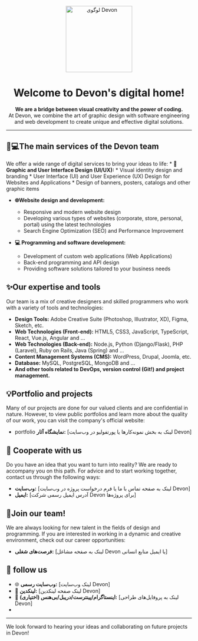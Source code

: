 <p align="center">
  <img src="[file:///C:/Users/Amin/Desktop/Devon%20logo.svg]" alt="لوگوی Devon" width="180"/>
</p>

<h1 align="center">Welcome to Devon's digital home!</h1>

<p align="center">
<strong>We are a bridge between visual creativity and the power of coding.</strong>
  <br/>
At Devon, we combine the art of graphic design with software engineering and web development to create unique and effective digital solutions.</p>

---

## 🎨💻The main services of the Devon team

We offer a wide range of digital services to bring your ideas to life:
    *  **🎨 Graphic and User Interface Design (UI/UX):**
    *  Visual identity design and branding
    *  User Interface (UI) and User Experience (UX) Design for Websites and Applications
    *  Design of banners, posters, catalogs and other graphic items
*  **🌐Website design and development:**
    *  Responsive and modern website design
    *   Developing various types of websites (corporate, store, personal, portal) using the latest technologies
    *  Search Engine Optimization (SEO) and Performance Improvement

*   **💻 Programming and software development:**
    *  Development of custom web applications (Web Applications)
    * Back-end programming and API design
    *  Providing software solutions tailored to your business needs

## ✨Our expertise and tools

Our team is a mix of creative designers and skilled programmers who work with a variety of tools and technologies:
*   **Design Tools:** Adobe Creative Suite (Photoshop, Illustrator, XD), Figma, Sketch, etc.
*  **Web Technologies (Front-end):** HTML5, CSS3, JavaScript, TypeScript, React, Vue.js, Angular and ...
*  **Web Technologies (Back-end):** Node.js, Python (Django/Flask), PHP (Laravel), Ruby on Rails, Java (Spring) and ...
*  **Content Management Systems (CMS):** WordPress, Drupal, Joomla, etc.
* **Database:** MySQL, PostgreSQL, MongoDB and ...
*   **And other tools related to DevOps, version control (Git!) and project management.**

## 💡Portfolio and projects
Many of our projects are done for our valued clients and are confidential in nature. However, to view public portfolios and learn more about the quality of our work, you can visit the company's official website:
*   portfolio **نمایشگاه آثار:** [لینک به بخش نمونه‌کارها یا پورتفولیو در وب‌سایت Devon]

<!-- اگر پروژه متن‌باز یا ابزار خاصی دارید که روی گیت‌هاب منتشر کرده‌اید، می‌توانید اینجا لیست کنید: -->
<!-- *   **[نام ابزار/پروژه متن‌باز ۱]:** [توضیح کوتاه] - [لینک به مخزن] -->
<!-- *   **[نام ابزار/پروژه متن‌باز ۲]:** [توضیح کوتاه] - [لینک به مخزن] -->

## 🤝 Cooperate with us

Do you have an idea that you want to turn into reality? We are ready to accompany you on this path. For advice and to start working together, contact us through the following ways:
*   **وب‌سایت:** [لینک به صفحه تماس با ما یا فرم درخواست پروژه در وب‌سایت Devon]
*   **ایمیل:** [آدرس ایمیل رسمی شرکت Devon برای پروژه‌ها]

## 🚀Join our team!

We are always looking for new talent in the fields of design and programming. If you are interested in working in a dynamic and creative environment, check out our career opportunities:
*   **فرصت‌های شغلی:** [لینک به صفحه مشاغل Devon یا ایمیل منابع انسانی]

## 🔗 follow us

*   🌐 **وب‌سایت رسمی:** [لینک وب‌سایت Devon]
*   🔗 **لینکدین:** [لینک صفحه لینکدین Devon]
*   🎨 **اینستاگرام/پینترست/دریبل/بی‌هنس (اختیاری):** [لینک به پروفایل‌های طراحی Devon]
*   <!-- 🐦 **توییتر (اختیاری):** [لینک توییتر Devon] -->

---

We look forward to hearing your ideas and collaborating on future projects in Devon!

